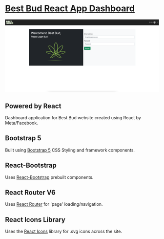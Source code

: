 # [Best Bud React App Dashboard](https://competent-borg-fd212d.netlify.app/)

![Best Bud Dashboard](src/assets/images/bestbud-screenshot.png)

## Powered by React

Dashboard application for Best Bud website created using React by Meta/Facebook.

## Bootstrap 5

Built using [Bootstrap 5](https://getbootstrap.com/) CSS Styling and framework components.

## React-Bootstrap

Uses [React-Bootstrap](https://react-bootstrap.github.io/) prebuilt components.

## React Router V6

Uses [React Router](https://reactrouter.com/docs/en/v6/getting-started/overview#overview) for 'page' loading/navigation.

## React Icons Library

Uses the [React Icons](https://react-icons.github.io/react-icons/) library for .svg icons across the site.

